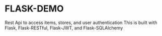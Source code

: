 # FLASK-DEMO
Rest Api to access items, stores, and user authentication
This is built with Flask, Flask-RESTful, Flask-JWT, and Flask-SQLAlchemy
